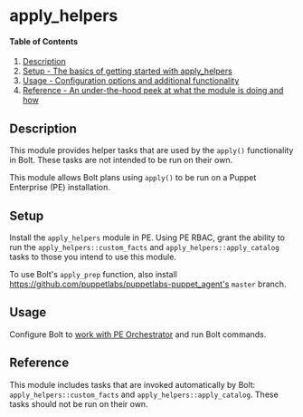 
# apply_helpers

#### Table of Contents

1. [Description](#description)
2. [Setup - The basics of getting started with apply_helpers](#setup)
3. [Usage - Configuration options and additional functionality](#usage)
4. [Reference - An under-the-hood peek at what the module is doing and how](#reference)

## Description

This module provides helper tasks that are used by the `apply()` functionality in Bolt. These tasks are not intended to be run on their own.

This module allows Bolt plans using `apply()` to be run on a Puppet Enterprise (PE) installation.

## Setup

Install the `apply_helpers` module in PE. Using PE RBAC, grant the ability to run the `apply_helpers::custom_facts` and `apply_helpers::apply_catalog` tasks to those you intend to use this module.

To use Bolt's `apply_prep` function, also install https://github.com/puppetlabs/puppetlabs-puppet_agent's `master` branch.

## Usage

Configure Bolt to [work with PE Orchestrator](https://puppet.com/docs/bolt/latest/bolt_configure_orchestrator.html) and run Bolt commands.

## Reference

This module includes tasks that are invoked automatically by Bolt: `apply_helpers::custom_facts` and `apply_helpers::apply_catalog`. These tasks should not be run on their own.

